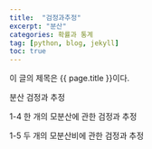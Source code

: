 ```yaml
---
title:  "검정과추정"
excerpt: "분산"
categories: 확률과 통계
tag: [python, blog, jekyll]
toc: true
---
```


이 글의 제목은 {{ page.title }}이다.

분산 검정과 추정

1-4 한 개의 모분산에 관한 검정과 추정

1-5 두 개의 모분산비에 관한 검정과 추정
